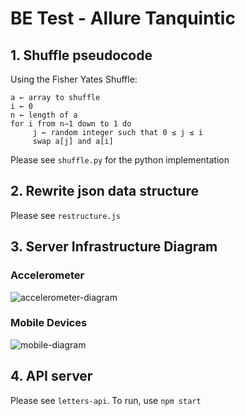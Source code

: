 
# BE Test - Allure Tanquintic

## 1. Shuffle pseudocode
Using the Fisher Yates Shuffle:

```
a ← array to shuffle
i ← 0
n ← length of a
for i from n−1 down to 1 do
     j ← random integer such that 0 ≤ j ≤ i
     swap a[j] and a[i]
```
Please see `shuffle.py` for the python implementation

## 2. Rewrite json data structure
Please see `restructure.js` 

## 3. Server Infrastructure Diagram
### Accelerometer 
![accelerometer-diagram](https://github.com/user-attachments/assets/584705fa-f604-4f6f-83cb-0acce6afddc7)

### Mobile Devices
![mobile-diagram](https://github.com/user-attachments/assets/3fdf2831-8f54-4669-b94a-d8c6b4dadb0e)

## 4. API server
Please see `letters-api`. To run, use `npm start`



